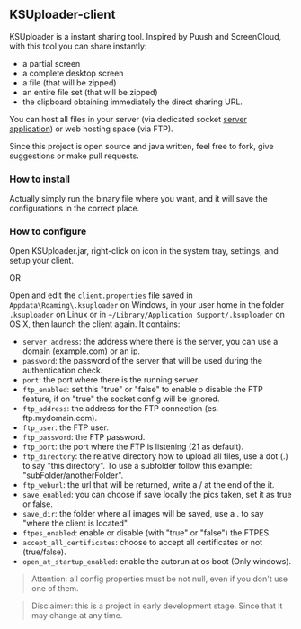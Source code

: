 ## KSUploader-client
KSUploader is a instant sharing tool. Inspired by Puush and ScreenCloud, with this tool you can share instantly:
* a partial screen
* a complete desktop screen
* a file (that will be zipped)
* an entire file set (that will be zipped)
* the clipboard
obtaining immediately the direct sharing URL.

You can host all files in your server (via dedicated socket [server application](https://github.com/KSUploader/KSUploader-server)) or web hosting space (via FTP).

Since this project is open source and java written, feel free to fork, give suggestions or make pull requests.

### How to install
Actually simply run the binary file where you want, and it will save the configurations in the correct place.

### How to configure
Open KSUploader.jar, right-click on icon in the system tray, settings, and setup your client.

OR

Open and edit the `client.properties` file saved in `Appdata\Roaming\.ksuploader` on Windows, in your user home in the folder `.ksuploader` on Linux or in `~/Library/Application Support/.ksuploader` on OS X, then launch the client again.
It contains:
* `server_address`: the address where there is the server, you can use a domain (example.com) or an ip.
* `password`: the password of the server that will be used during the authentication check.
* `port`: the port where there is the running server.
* `ftp_enabled`: set this "true" or "false" to enable o disable the FTP feature, if on "true" the socket config will be ignored.
* `ftp_address`: the address for the FTP connection (es. ftp.mydomain.com).
* `ftp_user`: the FTP user.
* `ftp_password`: the FTP password.
* `ftp_port`: the port where the FTP is listening (21 as default).
* `ftp_directory`: the relative directory how to upload all files, use a dot (.) to say "this directory". To use a subfolder follow this example: "subFolder/anotherFolder".
* `ftp_weburl`: the url that will be returned, write a / at the end of the it.
* `save_enabled`: you can choose if save locally the pics taken, set it as true or false.
* `save_dir`: the folder where all images will be saved, use a . to say "where the client is located".
* `ftpes_enabled`: enable or disable (with "true" or "false") the FTPES.
* `accept_all_certificates`: choose to accept all certificates or not (true/false).
* `open_at_startup_enabled`: enable the autorun at os boot (Only windows).

>Attention: all config properties must be not null, even if you don't use one of them.

>Disclaimer: this is a project in early development stage. Since that it may change at any time.
